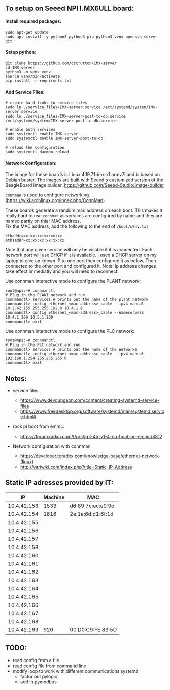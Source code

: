 ## To setup on Seeed NPI I.MX6ULL board:

#### Install required packages:
```
sudo apt-get update
sudo apt install -y python3 python3-pip python3-venv openssh-server git
```
#### Setup python:

```
git clone https://github.com/cstrutton/IMX-server
cd IMX-server
python3 -m venv venv
source venv/bin/activate
pip install -r requirents.txt
```

#### Add Service Files:

```
# create hard links to service files
sudo ln ./service_files/IMX-server.service /ect/systemd/system/IMX-server.service
sudo ln ./service_files/IMX-server-post-to-db.service /ect/systemd/system/IMX-server-post-to-db.service

# enable both services
sudo systemctl enable IMX-server
sudo systemctl enable IMX-server-post-to-db

# reload the configuration
sudo systemctl daemon-reload
```
#### Network Configuration:

The image for these boards is Linux 4.19.71-imx-r1 armv7l and is based on Debian buster.
The images are built with Seeed's customized version of the BeagleBoard image builder.
https://github.com/Seeed-Studio/image-builder

`connman` is used to configure networking.  (https://wiki.archlinux.org/index.php/ConnMan)

These boards generate a random mac address on each boot.  This makes it really hard to use `connman` as services are configured by name and they are named partly on thier MAC address.  
Fix the MAC address, add the following to the end of `/boot/uEnv.txt`
```
ethaddr=xx:xx:xx:xx:xx:xx
eth1addr=xx:xx:xx:xx:xx:xx
```
Note that any given service will only be visable if it is connected. Each network port will use DHCP if it is available.
I used a DHCP server on my laptop to give an known IP to one port then configured it as below.  Then connected to the other port and configured it.  Note: ip address changes take effect immediatly and you will need to reconnect.  

Use connman interactive mode to configure the PLANT network:
```
root@npi:~# connmanctl
# Plug in the PLANT network and run 
connmanctl> services # prints out the name of the plant network
connmanctl> config ethernet_<mac-address>_cable --ipv4 manual 10.2.42.155 255.255.192.0 10.4.1.9
connmanctl> config ethernet_<mac-address>_cable --nameservers 10.4.1.200 10.5.1.200
connmanctl> exit
```
Use connman interactive mode to configure the PLC network:
```
root@npi:~# connmanctl
# Plug in the PLC network and run 
connmanctl> services # prints out the name of the networks
connmanctl> config ethernet_<mac-address>_cable --ipv4 manual 192.168.1.254 255.255.255.0
connmanctl> exit
```

## Notes:
- service files:
  - https://www.devdungeon.com/content/creating-systemd-service-files
  - https://www.freedesktop.org/software/systemd/man/systemd.service.html#

 - rock pi boot from emmc:
    - https://forum.radxa.com/t/rock-pi-4b-v1-4-no-boot-on-emmc/3812

- Network configuration with connman
  - https://developer.toradex.com/knowledge-base/ethernet-network-(linux)
  - http://variwiki.com/index.php?title=Static_IP_Address


## Static IP adresses provided by IT:
|IP           | Machine | MAC               |
|-------------|---------|-------------------|
| 10.4.42.153 |    1533 | d6:89:7c:ec:e0:9e |
| 10.4.42.154 |    1816 | 2e:1a:6d:d1:6f:1d |
| 10.4.42.155 |         ||
| 10.4.42.156 |         ||
| 10.4.42.157 |         ||
| 10.4.42.158 |         ||
| 10.4.42.160 |         ||
| 10.4.42.161 |         ||
| 10.4.42.162 |         ||
| 10.4.42.163 |         ||
| 10.4.42.164 |         ||
| 10.4.42.165 |         ||
| 10.4.42.166 |         ||
| 10.4.42.167 |         ||
| 10.4.42.168 |         ||
| 10.4.42.169 |     920 | 00:D0:C9:FE:83:5D |


## TODO:
 *  read config from a file
 *  read config file from command line
 *  modify loop to work with different communications systems
    *  factor out pylogix
    *  add in pymodbus